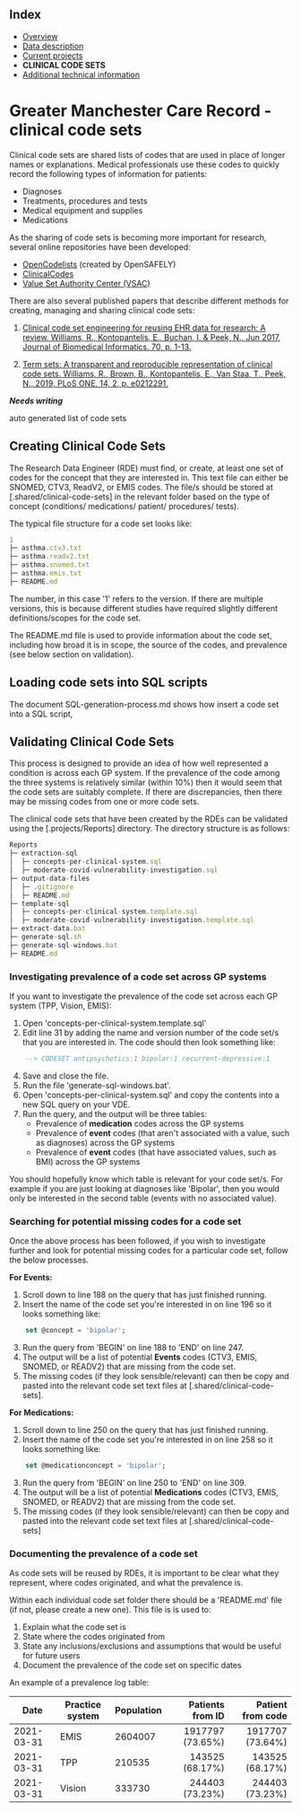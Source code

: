 ## Index

- [Overview](../README.md)
- [Data description](index.md)
- [Current projects](current-projects.md)
- **CLINICAL CODE SETS**
- [Additional technical information](additional-technical-information.md)

# Greater Manchester Care Record - clinical code sets

Clinical code sets are shared lists of codes that are used in place of longer names or explanations.
Medical professionals use these codes to quickly record the following types of information for patients:

- Diagnoses
- Treatments, procedures and tests
- Medical equipment and supplies
- Medications

As the sharing of code sets is becoming more important for research, several online repositories have been developed:

- [OpenCodelists](https://www.opencodelists.org/) (created by OpenSAFELY)
- [ClinicalCodes](https://clinicalcodes.rss.mhs.man.ac.uk/)
- [Value Set Authority Center (VSAC)](https://vsac.nlm.nih.gov/)

There are also several published papers that describe different methods for creating, managing and sharing clinical code sets:

1. [Clinical code set engineering for reusing EHR data for research: A review.
   Williams, R., Kontopantelis, E., Buchan, I. & Peek, N., Jun 2017, Journal of
   Biomedical Informatics. 70, p. 1-13.](https://pubmed.ncbi.nlm.nih.gov/28442434/)

2. [Term sets: A transparent and reproducible representation of clinical code sets.
   Williams, R., Brown, B., Kontopantelis, E., Van Staa, T., Peek, N., 2019, PLoS ONE.
   14, 2, p. e0212291.](https://journals.plos.org/plosone/article?id=10.1371/journal.pone.0212291)

**_Needs writing_**

auto generated list of code sets

## Creating Clinical Code Sets

The Research Data Engineer (RDE) must find, or create, at least one set of codes for the concept that they are interested in. This text file can either be SNOMED, CTV3, ReadV2, or EMIS codes. The file/s should be stored at [.shared/clinical-code-sets] in the relevant folder based on the type of concept (conditions/ medications/ patient/ procedures/ tests).

The typical file structure for a code set looks like:

```js
1
├─ asthma.ctv3.txt
├─ asthma.readv2.txt
├─ asthma.snomed.txt
├─ asthma.emis.txt
├─ README.md
```

The number, in this case '1' refers to the version. If there are multiple versions, this is because different studies have required slightly
different definitions/scopes for the code set.

The README.md file is used to provide information about the code set, including how broad it is in scope, the source of the codes, and prevalence (see below section on validation).

## Loading code sets into SQL scripts
The document SQL-generation-process.md shows how insert a code set into a SQL script,

## Validating Clinical Code Sets

This process is designed to provide an idea of how well represented a condition is across each GP system. If the prevalence of the code among the three systems is relatively similar (within 10%) then it would seem that the code sets are suitably complete. If there are discrepancies, then there may be missing codes from one or more code sets.

The clinical code sets that have been created by the RDEs can be validated using the [.projects/Reports] directory. The directory structure is as follows:

```js
Reports
├─ extraction-sql
│  ├─ concepts-per-clinical-system.sql
│  ├─ moderate-covid-vulnerability-investigation.sql
├─ output-data-files
│  ├─ .gitignore
│  ├─ README.md
├─ template-sql
│  ├─ concepts-per-clinical-system.template.sql
│  ├─ moderate-covid-vulnerability-investigation.template.sql
├─ extract-data.bat
├─ generate-sql.sh
├─ generate-sql-windows.bat
├─ README.md
```

### Investigating prevalence of a code set across GP systems

If you want to investigate the prevalence of the code set across each GP system (TPP, Vision, EMIS):

1. Open 'concepts-per-clinical-system.template.sql'
2. Edit line 31 by adding the name and version number of the code set/s that you are interested in. The code should then look something like:

```sql
	--> CODESET antipsychotics:1 bipolar:1 recurrent-depressive:1
```

4. Save and close the file.
5. Run the file 'generate-sql-windows.bat'.
6. Open 'concepts-per-clinical-system.sql' and copy the contents into a new SQL query on your VDE.
7. Run the query, and the output will be three tables:
   - Prevalence of **medication** codes across the GP systems
   - Prevalence of **event** codes (that aren't associated with a value, such as diagnoses) across the GP systems
   - Prevalence of **event** codes (that have associated values, such as BMI) across the GP systems

You should hopefully know which table is relevant for your code set/s. For example if you are just looking at
diagnoses like 'Bipolar', then you would only be interested in the second table (events with no associated value).

### Searching for potential missing codes for a code set

Once the above process has been followed, if you wish to investigate further and look for potential missing codes for a particular code set, follow the below processes.

**For Events:**

1. Scroll down to line 188 on the query that has just finished running.
2. Insert the name of the code set you're interested in on line 196 so it looks something like:

```sql
	set @concept = 'bipolar';
```

3. Run the query from 'BEGIN' on line 188 to 'END' on line 247.
4. The output will be a list of potential **Events** codes (CTV3, EMIS, SNOMED, or READV2) that are missing from the code set.
5. The missing codes (if they look sensible/relevant) can then be copy and pasted into the relevant code set text files at [.shared/clinical-code-sets].

**For Medications:**

1. Scroll down to line 250 on the query that has just finished running.
2. Insert the name of the code set you're interested in on line 258 so it looks something like:

```sql
	set @medicationconcept = 'bipolar';
```

3. Run the query from 'BEGIN' on line 250 to 'END' on line 309.
4. The output will be a list of potential **Medications** codes (CTV3, EMIS, SNOMED, or READV2) that are missing from the code set.
5. The missing codes (if they look sensible/relevant) can then be copy and pasted into the relevant code set text files at [.shared/clinical-code-sets]

### Documenting the prevalence of a code set

As code sets will be reused by RDEs, it is important to be clear what they represent, where codes originated, and what the prevalence is.

Within each individual code set folder there should be a 'README.md' file (if not, please create a new one). This file is is used to:

1. Explain what the code set is
2. State where the codes originated from
3. State any inclusions/exclusions and assumptions that would be useful for future users
4. Document the prevalence of the code set on specific dates

An example of a prevalence log table:

| Date       | Practice system | Population | Patients from ID | Patient from code |
| ---------- | --------------- | ---------- | ---------------: | ----------------: |
| 2021-03-31 | EMIS            | 2604007    | 1917797 (73.65%) |  1917707 (73.64%) |
| 2021-03-31 | TPP             | 210535     |  143525 (68.17%) |   143525 (68.17%) |
| 2021-03-31 | Vision          | 333730     |  244403 (73.23%) |   244403 (73.23%) |
